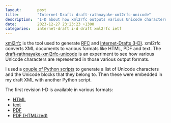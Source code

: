 ```yaml
---
layout:       post
title:        "Internet-Draft: draft-rathnayake-xml2rfc-unicode"
description:  "I-D about how xml2rfc outputs various Unicode characters"
date:         2023-12-27 23:23:23 +1300
categories:   internet-draft i-d draft xml2rfc ietf
---
```


[xml2rfc](https://github.com/ietf-tools/xml2rfc/) is the tool used to generate
[RFC](https://en.wikipedia.org/wiki/Request_for_Comments) and
[Internet-Drafts (I-D)](https://en.wikipedia.org/wiki/Internet_Draft).
xml2rfc converts XML documents to various formats like HTML, PDF and text.
The [draft-rathnayake-xml2rfc-unicode](https://datatracker.ietf.org/doc/draft-rathnayake-xml2rfc-unicode/)
is an experiment to see how various Unicode characters are represented in those
various output formats.

I used a [couple of Python scripts](https://github.com/kesara/xml2rfc-unicode/)
to generate a list of Unicode characters and the Unicode blocks that they
belong to.
Then these were embedded in my draft XML with another Python script.

The first revision I-D is available in various formats:
 * [HTML](https://www.ietf.org/archive/id/draft-rathnayake-xml2rfc-unicode-00.html)
 * [text](https://www.ietf.org/archive/id/draft-rathnayake-xml2rfc-unicode-00.txt)
 * [PDF](https://github.com/kesara/xml2rfc-unicode/raw/main/draft-rathnayake-xml2rfc-unicode-00.pdf)
 * [PDF (HTMLized)](https://datatracker.ietf.org/doc/pdf/draft-rathnayake-xml2rfc-unicode-00)
